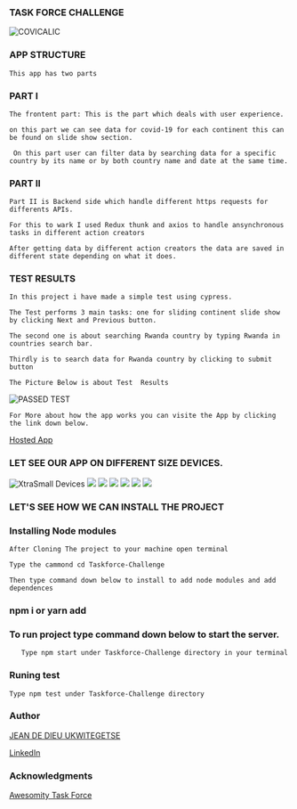 ### TASK FORCE CHALLENGE
![COVICALIC](https://github.com/Jeanndo/Taskforce-Challenge/blob/main/src/Assets/COVCALIC.png)



### APP STRUCTURE
```
This app has two parts
```
### PART I
```
The frontent part: This is the part which deals with user experience.
```
```
on this part we can see data for covid-19 for each continent this can be found on slide show section.
```
```
 On this part user can filter data by searching data for a specific country by its name or by both country name and date at the same time.
```

### PART II

```
Part II is Backend side which handle different https requests for differents APIs.
```
```
For this to wark I used Redux thunk and axios to handle ansynchronous tasks in different action creators
```
```
After getting data by different action creators the data are saved in different state depending on what it does.
```
### TEST RESULTS
```
In this project i have made a simple test using cypress.
```
```
The Test performs 3 main tasks: one for sliding continent slide show by clicking Next and Previous button.
```
```
The second one is about searching Rwanda country by typing Rwanda in countries search bar.
```
```
Thirdly is to search data for Rwanda country by clicking to submit button
```
```
The Picture Below is about Test  Results
```
![PASSED TEST](https://github.com/Jeanndo/Taskforce-Challenge/blob/main/src/Assets/mobile%20visibility/test.png)
```
For More about how the app works you can visite the App by clicking the link down below.
```
[Hosted App](https://covicalcbytaskforce.netlify.app/)

### LET SEE OUR APP ON DIFFERENT SIZE DEVICES.

![XtraSmall Devices](https://github.com/Jeanndo/Taskforce-Challenge/blob/main/src/Assets/mobile%20visibility/xsdevice.png)
![](https://github.com/Jeanndo/Taskforce-Challenge/blob/main/src/Assets/mobile%20visibility/moblevisibility1.png)
![](https://github.com/Jeanndo/Taskforce-Challenge/blob/main/src/Assets/mobile%20visibility/mobilevisibility2.png)
![](https://github.com/Jeanndo/Taskforce-Challenge/blob/main/src/Assets/mobile%20visibility/mobilievisibility3.png)
![](https://github.com/Jeanndo/Taskforce-Challenge/blob/main/src/Assets/mobile%20visibility/tabletmode.png)
![](https://github.com/Jeanndo/Taskforce-Challenge/blob/main/src/Assets/mobile%20visibility/pcmode2.png)
![](https://github.com/Jeanndo/Taskforce-Challenge/blob/main/src/Assets/mobile%20visibility/pcmode.png)

### LET'S SEE HOW WE CAN INSTALL THE PROJECT


### Installing Node modules 
```
After Cloning The project to your machine open terminal
```
```
Type the cammond cd Taskforce-Challenge
``` 
```
Then type command down below to install to add node modules and add dependences
```
### npm i or yarn add 

### To run project type command down below to start the server.
```
   Type npm start under Taskforce-Challenge directory in your terminal
```
### Runing test
```
Type npm test under Taskforce-Challenge directory
````
### Author
[JEAN DE DIEU UKWITEGETSE](https://github.com/Jeanndo)

[LinkedIn](https://www.linkedin.com/in/ukwitegetse-jean-de-dieu-346278162/)
### Acknowledgments
[Awesomity Task Force](https://awesomity.rw/)
